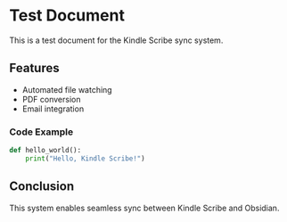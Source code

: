 # Test Document

This is a test document for the Kindle Scribe sync system.

## Features

- Automated file watching
- PDF conversion
- Email integration

### Code Example

```python
def hello_world():
    print("Hello, Kindle Scribe!")
```

## Conclusion

This system enables seamless sync between Kindle Scribe and Obsidian.
